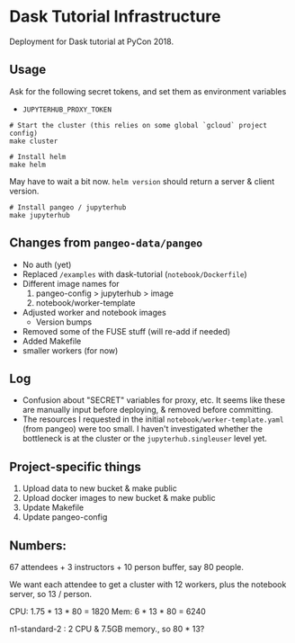 # Dask Tutorial Infrastructure

Deployment for Dask tutorial at PyCon 2018.

## Usage

Ask for the following secret tokens, and set them as environment variables

- `JUPYTERHUB_PROXY_TOKEN`

```
# Start the cluster (this relies on some global `gcloud` project config)
make cluster

# Install helm
make helm
```

May have to wait a bit now. `helm version` should return a server & client version.

```
# Install pangeo / jupyterhub
make jupyterhub
```

## Changes from `pangeo-data/pangeo`

- No auth (yet)
- Replaced `/examples` with dask-tutorial (`notebook/Dockerfile`)
- Different image names for
    1. pangeo-config > jupyterhub > image
    2. notebook/worker-template
- Adjusted worker and notebook images
    + Version bumps
- Removed some of the FUSE stuff (will re-add if needed)
- Added Makefile
- smaller workers (for now)

## Log

- Confusion about "SECRET" variables for proxy, etc. It seems like these are manually input before deploying, & removed before committing.
- The resources I requested in the initial `notebook/worker-template.yaml` (from pangeo) were too small. I haven't investigated whether the bottleneck is at the cluster or the `jupyterhub.singleuser` level yet.


## Project-specific things

1. Upload data to new bucket & make public
2. Upload docker images to new bucket & make public
3. Update Makefile
4. Update pangeo-config

## Numbers:

67 attendees + 3 instructors + 10 person buffer, say 80 people.

We want each attendee to get a cluster with 12 workers, plus the notebook server, so 13 / person.

CPU: 1.75 * 13 * 80 = 1820
Mem: 6 * 13 * 80 = 6240

n1-standard-2 : 2 CPU & 7.5GB memory., so 80 * 13?
